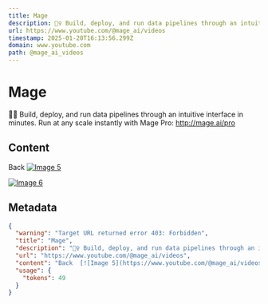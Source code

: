 ```yaml
---
title: Mage
description: 🧙‍♀️ Build, deploy, and run data pipelines through an intuitive interface in minutes. Run at any scale instantly with Mage Pro: http://mage.ai/pro
url: https://www.youtube.com/@mage_ai/videos
timestamp: 2025-01-20T16:13:56.299Z
domain: www.youtube.com
path: @mage_ai_videos
---
```


# Mage


🧙‍♀️ Build, deploy, and run data pipelines through an intuitive interface in minutes. Run at any scale instantly with Mage Pro: http://mage.ai/pro


## Content

Back  [![Image 5](https://www.youtube.com/@mage_ai/videos)](https://www.youtube.com/)  

 [![Image 6](https://www.youtube.com/@mage_ai/videos)](https://www.youtube.com/)

## Metadata

```json
{
  "warning": "Target URL returned error 403: Forbidden",
  "title": "Mage",
  "description": "🧙‍♀️ Build, deploy, and run data pipelines through an intuitive interface in minutes. Run at any scale instantly with Mage Pro: http://mage.ai/pro",
  "url": "https://www.youtube.com/@mage_ai/videos",
  "content": "Back  [![Image 5](https://www.youtube.com/@mage_ai/videos)](https://www.youtube.com/)  \n\n [![Image 6](https://www.youtube.com/@mage_ai/videos)](https://www.youtube.com/)",
  "usage": {
    "tokens": 49
  }
}
```
